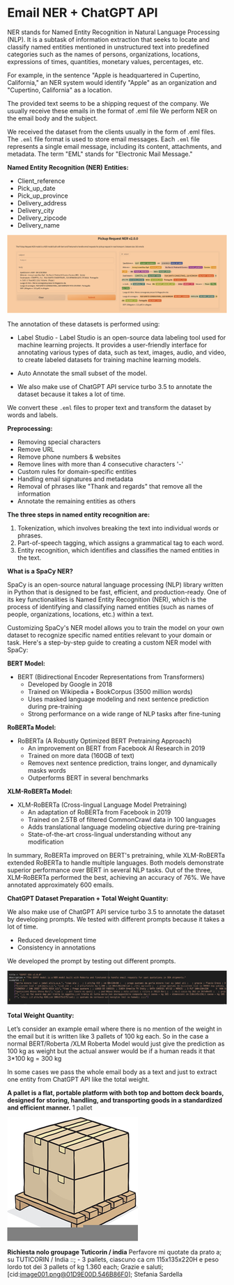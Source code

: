 # Email NER + ChatGPT API


NER stands for Named Entity Recognition in Natural Language Processing (NLP). It is a subtask of information extraction that seeks to locate and classify named entities mentioned in unstructured text into predefined categories such as the names of persons, organizations, locations, expressions of times, quantities, monetary values, percentages, etc.

For example, in the sentence "Apple is headquartered in Cupertino, California," an NER system would identify "Apple" as an organization and "Cupertino, California" as a location.

The provided text seems to be a shipping request of the company. We usually receive these emails in the format of .eml file We perform NER on the email body and the subject.

We received the dataset from the clients usually in the form of .eml files. The `.eml` file format is used to store email messages. Each `.eml` file represents a single email message, including its content, attachments, and metadata. The term "EML" stands for "Electronic Mail Message."

**Named Entity Recognition (NER) Entities:**
- Client_reference
- Pick_up_date
- Pick_up_province
- Delivery_address
- Delivery_city
- Delivery_zipcode
- Delivery_name

![Alt text](<Images/Screenshot 2024-01-22 at 00.37.29.png>)

The annotation of these datasets is performed using:

- Label Studio  - Label Studio is an open-source data labeling tool used for machine learning projects. It provides a user-friendly interface for annotating various types of data, such as text, images, audio, and video, to create labeled datasets for training machine learning models.
  
- Auto Annotate the small subset of the model.
  
- We also make use of ChatGPT API service turbo 3.5 to annotate the dataset because it takes a lot of time.

We convert these `.eml` files to proper text and transform the dataset by words and labels.

**Preprocessing:**
- Removing special characters
- Remove URL
- Remove phone numbers & websites
- Remove lines with more than 4 consecutive characters '-'
- Custom rules for domain-specific entities
- Handling email signatures and metadata
- Removal of phrases like "Thank and regards" that remove all the information
- Annotate the remaining entities as others


**The three steps in named entity recognition are:**

1. Tokenization, which involves breaking the text into individual words or phrases.
2. Part-of-speech tagging, which assigns a grammatical tag to each word.
3. Entity recognition, which identifies and classifies the named entities in the text.


**What is a SpaCy NER?**

SpaCy is an open-source natural language processing (NLP) library written in Python that is designed to be fast, efficient, and production-ready. One of its key functionalities is Named Entity Recognition (NER), which is the process of identifying and classifying named entities (such as names of people, organizations, locations, etc.) within a text.

Customizing SpaCy's NER model allows you to train the model on your own dataset to recognize specific named entities relevant to your domain or task. Here's a step-by-step guide to creating a custom NER model with SpaCy:

**BERT Model:**
- BERT (Bidirectional Encoder Representations from Transformers)
  - Developed by Google in 2018
  - Trained on Wikipedia + BookCorpus (3500 million words)
  - Uses masked language modeling and next sentence prediction during pre-training
  - Strong performance on a wide range of NLP tasks after fine-tuning

**RoBERTa Model:**
- RoBERTa (A Robustly Optimized BERT Pretraining Approach)
  - An improvement on BERT from Facebook AI Research in 2019
  - Trained on more data (160GB of text)
  - Removes next sentence prediction, trains longer, and dynamically masks words
  - Outperforms BERT in several benchmarks

**XLM-RoBERTa Model:**
- XLM-RoBERTa (Cross-lingual Language Model Pretraining)
  - An adaptation of RoBERTa from Facebook in 2019
  - Trained on 2.5TB of filtered CommonCrawl data in 100 languages
  - Adds translational language modeling objective during pre-training
  - State-of-the-art cross-lingual understanding without any modification

In summary, RoBERTa improved on BERT's pretraining, while XLM-RoBERTa extended RoBERTa to handle multiple languages. Both models demonstrate superior performance over BERT in several NLP tasks. Out of the three, XLM-RoBERTa performed the best, achieving an accuracy of 76%. We have annotated approximately 600 emails.

**ChatGPT Dataset Preparation + Total Weight Quantity:**

We also make use of ChatGPT API service turbo 3.5 to annotate the dataset by developing prompts. We tested with different prompts because it takes a lot of time.
- Reduced development time
- Consistency in annotations

We developed the prompt by testing out different prompts.

![Alt text](<Images/Screenshot 2024-01-22 at 01.22.51.png>)

**Total Weight Quantity:**

Let’s consider an example email where there is no mention of the weight in the email but it is written like 3 pallets of 100 kg each. So in the case a normal BERT/Roberta /XLM Roberta Model would just give the prediction as 100 kg as weight but the actual answer would be if a human reads it that 3*100 kg = 300 kg

In some cases we pass the whole email body as a text and just to extract one entity from ChatGPT API like the total weight.

**A pallet is a flat, portable platform with both top and bottom deck boards, designed for storing, handling, and transporting goods in a standardized and efficient manner.**
1 pallet

![Alt text](Images/15161817131885835782clipart-pallet.med.png)

**Richiesta nolo groupage Tuticorin / india**
Perfavore mi quotate da prato a; su TUTICORIN / India ::; - 3 pallets, ciascuno ca cm 115x135x220H e peso lordo tot dei 3 pallets of kg 1.360 each; Grazie e saluti; [cid:image001.png@01D9E00D.546B86F0]; Stefania Sardella
